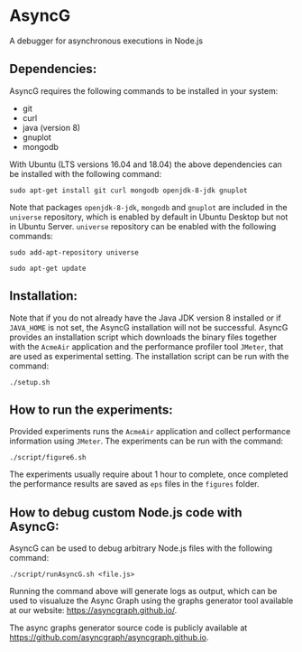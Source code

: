 # AsyncG
A debugger for asynchronous executions in Node.js

## Dependencies:
AsyncG requires the following commands to be installed in your system:

* git
* curl
* java (version 8)
* gnuplot
* mongodb

With Ubuntu (LTS versions 16.04 and 18.04) the above dependencies can be installed with the following command:

```console
sudo apt-get install git curl mongodb openjdk-8-jdk gnuplot
```

Note that packages ```openjdk-8-jdk```, ```mongodb``` and ```gnuplot``` are included in the ```universe``` repository, which is enabled by default in Ubuntu Desktop but not in Ubuntu Server. ```universe``` repository can be enabled with the following commands:

```console 
sudo add-apt-repository universe

sudo apt-get update
```

## Installation:
Note that if you do not already have the Java JDK version 8 installed or if ```JAVA_HOME``` is not set, the AsyncG installation will not be successful.
AsyncG provides an installation script which downloads the binary files together with the ```AcmeAir``` application and the performance profiler tool ```JMeter```, that are used as experimental setting.
The installation script can be run with the command:
```console
./setup.sh
```

## How to run the experiments:
Provided experiments runs the ```AcmeAir``` application and collect performance information using ```JMeter```. The experiments can be run with the command:
```console
./script/figure6.sh
```

The experiments usually require about 1 hour to complete, once completed the performance results are saved as ```eps``` files in the ```figures``` folder.


## How to debug custom Node.js code with AsyncG:
AsyncG can be used to debug arbitrary Node.js files with the following command:

```console
./script/runAsyncG.sh <file.js>
```

Running the command above will generate logs as output, which can be used to visualuze the Async Graph using the graphs generator tool available at our website: <https://asyncgraph.github.io/>.

The async graphs generator source code is publicly available at <https://github.com/asyncgraph/asyncgraph.github.io>.

